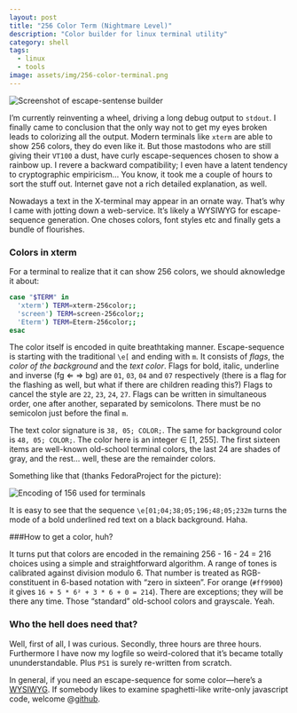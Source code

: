 ```yaml
---
layout: post
title: "256 Color Term (Nightmare Level)"
description: "Color builder for linux terminal utility"
category: shell
tags:
  - linux
  - tools
image: assets/img/256-color-terminal.png
---
```

<img src="/img/256-color-terminal.png" alt="Screenshot of escape-sentense builder">


I’m currently reinventing a wheel, driving a long debug output to `stdout`. I finally came to conclusion that the only way not to get my eyes broken leads to colorizing all the output. Modern terminals like `xterm` are able to show 256 colors, they do even like it. But those mastodons who are still giving their `VT100` a dust, have curly escape-sequences chosen to show a rainbow up. I revere a backward compatibility; I even have a latent tendency to cryptographic empiricism… You know, it took me a couple of hours to sort the stuff out. Internet gave not a rich detailed explanation, as well.

Nowadays a text in the X-terminal may appear in an ornate way. That’s why I came with jotting down a web-service. It’s likely a WYSIWYG for escape-sequence generation. One choses colors, font styles etc and finally gets a bundle of flourishes.

### Colors in xterm

For a terminal to realize that it can show 256 colors, we should aknowledge it about:

```bash
case "$TERM" in
  'xterm') TERM=xterm-256color;;
  'screen') TERM=screen-256color;;
  'Eterm') TERM=Eterm-256color;;
esac
```

The color itself is encoded in quite breathtaking manner. Escape-sequence is starting with the traditional `\e[` and ending with `m`. It consists of *flags*, the *color of the background* and the *text color*. Flags for bold, italic, underline and inverse (fg ⇐ ⇒ bg) are `01`, `03`, `04` and `07` respectively (there is a flag for the flashing as well, but what if there are children reading this?) Flags to cancel the style are `22`, `23`, `24`, `27`. Flags can be written in simultaneous order, one after another, separated by semicolons. There must be no semicolon just before the final `m`.


The text color signature is `38, 05; COLOR;`. The same for background color is `48, 05; COLOR;`. The color here is an integer ∈ \[1, 255\]. The first sixteen items are well-known old-school terminal colors, the last 24 are shades of gray, and the rest… well, these are the remainder colors.

Something like that (thanks FedoraProject for the picture):

<img src="/img/256-color-encoding.png" alt="Encoding of 156 used for terminals">

It is easy to see that the sequence `\e[01;04;38;05;196;48;05;232m` turns the mode of a bold underlined red text on a black background. Haha.

###How to get a color, huh?

It turns put that colors are encoded in the remaining 256 - 16 - 24 = 216 choices using a simple and straightforward algorithm. A range of tones is calibrated against division modulo 6. That number is treated as RGB-constituent in 6-based notation with “zero in sixteen”. For orange (`#ff9900`) it gives `16 + 5 * 6² + 3 * 6 + 0 = 214`). There are exceptions; they will be there any time. Those “standard” old-school colors and grayscale. Yeah.

### Who the hell does need that?

Well, first of all, I was curious. Secondly, three hours are three hours. Furthermore I have now my logfile so weird-colored that it’s became totally ununderstandable. Plus `PS1` is surely re-written from scratch.

In general, if you need an escape-sequence for some color—here’s a [WYSIWYG](http://terminal-color-builder.mudasobwa.ru/). If somebody likes to examine spaghetti-like write-only javascript code, welcome @[github](https://github.com/mudasobwa/TermColorBuilder).
